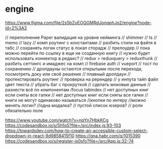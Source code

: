 # engine

https://www.figma.com/file/2s5bZoEOQGMRdJonqphJo2/engine?node-id=2%3A3

// переполнение Paper валидация на уровне нейминга
// shimmer
// ts
// memo
// lazy
// комп роутинг с константами
// разбить стили на файтя в табс
// сохранять логин статус в локал сторадж
// прелоудер
// пока можно перейти по ссылку в еще не созданную книгу
// нужно будет использовать коннектор в редакс?
// redux > reduxquery > reduxthunk
// разбить сеттингс и имаджес на комп
// firebase auth
// vueport
// тост по сохранению
// дропдауны остаются открытыми после перехода, посмотреть доку или своё решение
// плавный дропдаун
// протекстировать роутинг
// проверка на ререндер
// у инпута тайп файл цвет текста
// убрать баг с прокруткой
// сделать моковые данные
// разнести всё по компонентам
/focus tabindex
// нет доступных книг если сняты все галки
// нет доступных книг если сняты все галки
// книги не могут одинаково называться
//кнопки по интеру
//можно менять логин?
//одна модалка?
// пустой список юзеров?
// роли обязательно поле

https://www.youtube.com/watch?v=nqYn7HbkKCg
https://codesandbox.io/s/5h1q5?file=/src/index.js:93-103
https://towardsdev.com/how-to-create-an-accessible-custom-select-dropdown-in-react-9d9858415f10
https://qna.habr.com/q/1015390
https://codesandbox.io/s/register-is0sfo?file=/src/App.js:32-74
